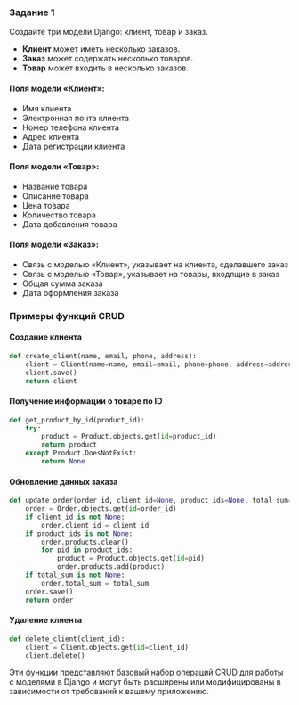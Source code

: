 ### Задание 1

Создайте три модели Django: клиент, товар и заказ.

- **Клиент** может иметь несколько заказов. 
- **Заказ** может содержать несколько товаров. 
- **Товар** может входить в несколько заказов.

#### Поля модели «Клиент»:
- Имя клиента
- Электронная почта клиента
- Номер телефона клиента
- Адрес клиента
- Дата регистрации клиента

#### Поля модели «Товар»:
- Название товара
- Описание товара
- Цена товара
- Количество товара
- Дата добавления товара

#### Поля модели «Заказ»:
- Связь с моделью «Клиент», указывает на клиента, сделавшего заказ
- Связь с моделью «Товар», указывает на товары, входящие в заказ
- Общая сумма заказа
- Дата оформления заказа

### Примеры функций CRUD

#### Создание клиента

```python
def create_client(name, email, phone, address):
    client = Client(name=name, email=email, phone=phone, address=address)
    client.save()
    return client
```

#### Получение информации о товаре по ID

```python
def get_product_by_id(product_id):
    try:
        product = Product.objects.get(id=product_id)
        return product
    except Product.DoesNotExist:
        return None
```

#### Обновление данных заказа

```python
def update_order(order_id, client_id=None, product_ids=None, total_sum=None):
    order = Order.objects.get(id=order_id)
    if client_id is not None:
        order.client_id = client_id
    if product_ids is not None:
        order.products.clear()
        for pid in product_ids:
            product = Product.objects.get(id=pid)
            order.products.add(product)
    if total_sum is not None:
        order.total_sum = total_sum
    order.save()
    return order
```

#### Удаление клиента

```python
def delete_client(client_id):
    client = Client.objects.get(id=client_id)
    client.delete()
```

Эти функции представляют базовый набор операций CRUD для работы с моделями в Django и могут быть расширены или модифицированы в зависимости от требований к вашему приложению.